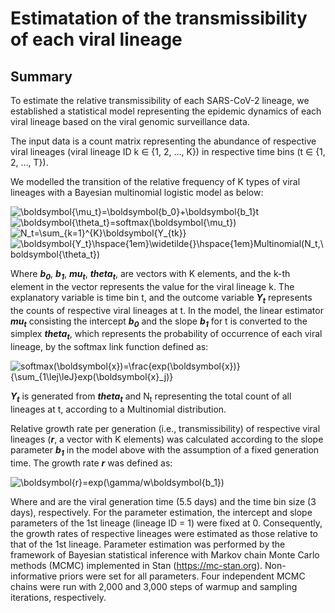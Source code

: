 # Estimatation of the transmissibility of each viral lineage

## Summary
To estimate the relative transmissibility of each SARS-CoV-2 lineage, we established a statistical model representing the epidemic dynamics of each viral lineage based on the viral genomic surveillance data.  

The input data is a count matrix representing the abundance of respective viral lineages (viral lineage ID k ∈ {1, 2, …, K}) in respective time bins (t ∈ {1, 2, …, T}).


We modelled the transition of the relative frequency of K types of viral lineages with a Bayesian multinomial logistic model as below:  

![\boldsymbol{\mu_t}=\boldsymbol{b_0}+\boldsymbol{b_1}t](https://latex.codecogs.com/gif.latex?\boldsymbol{\mu_t}=\boldsymbol{b_0}+\boldsymbol{b_1}t)  
![\boldsymbol{\theta_t}=softmax(\boldsymbol{\mu_t})](https://latex.codecogs.com/gif.latex?\boldsymbol{\theta_t}=softmax(\boldsymbol{\mu_t}))  
![N_t=\sum_{k=1}^{K}\boldsymbol{Y_{tk}}](https://latex.codecogs.com/gif.latex?N_t=\sum_{k=1}^{K}\boldsymbol{Y_{tk}})  
![\boldsymbol{Y_t}\hspace{1em}\widetilde{}\hspace{1em}Multinomial(N_t,\boldsymbol{\theta_t})](https://latex.codecogs.com/gif.latex?\boldsymbol{Y_t}\hspace{1em}\widetilde{}\hspace{1em}Multinomial(N_t,\boldsymbol{\theta_t}))  

Where _**b<sub>0</sub>**_, _**b<sub>1</sub>**_, _**mu<sub>t</sub>**_, _**theta<sub>t</sub>**_, are vectors with K elements, and the k-th element in the vector represents the value for the viral lineage k. The explanatory variable is time bin t, and the outcome variable _**Y<sub>t</sub>**_ represents the counts of respective viral lineages at t. In the model, the linear estimator _**mu<sub>t</sub>**_ consisting the intercept _**b<sub>0</sub>**_ and the slope _**b<sub>1</sub>**_ for t is converted to the simplex _**theta<sub>t</sub>**_, which represents the probability of occurrence of each viral lineage, by the softmax link function defined as:

![softmax(\boldsymbol{x})=\frac{exp(\boldsymbol{x})}{\sum_{1\lej\leJ}exp(\boldsymbol{x}_j)}](https://latex.codecogs.com/gif.latex?softmax(\boldsymbol{x})=\frac{exp(\boldsymbol{x})}{\sum_{j=1}^{J}exp(\boldsymbol{x}_j)})  

_**Y<sub>t</sub>**_ is generated from  _**theta<sub>t</sub>**_ and  N<sub>t</sub> representing the total count of all lineages at t, according to a Multinomial distribution.  

Relative growth rate per generation (i.e., transmissibility) of respective viral lineages (_**r**_, a vector with K elements) was calculated according to the slope parameter _**b<sub>1</sub>**_ in the model above with the assumption of a fixed generation time. The growth rate _**r**_ was defined as:  

![\boldsymbol{r}=exp(\gamma/w\boldsymbol{b_1})](https://latex.codecogs.com/gif.latex?\boldsymbol{r}=exp(\gamma/w\boldsymbol{b_1}))  

Where  and  are the viral generation time (5.5 days) and the time bin size (3 days), respectively. For the parameter estimation, the intercept and slope parameters of the 1st lineage (lineage ID = 1) were fixed at 0. Consequently, the growth rates of respective lineages were estimated as those relative to that of the 1st lineage.
Parameter estimation was performed by the framework of Bayesian statistical inference with Markov chain Monte Carlo methods (MCMC) implemented in Stan (https://mc-stan.org). Non-informative priors were set for all parameters. Four independent MCMC chains were run with 2,000 and 3,000 steps of warmup and sampling iterations, respectively.





